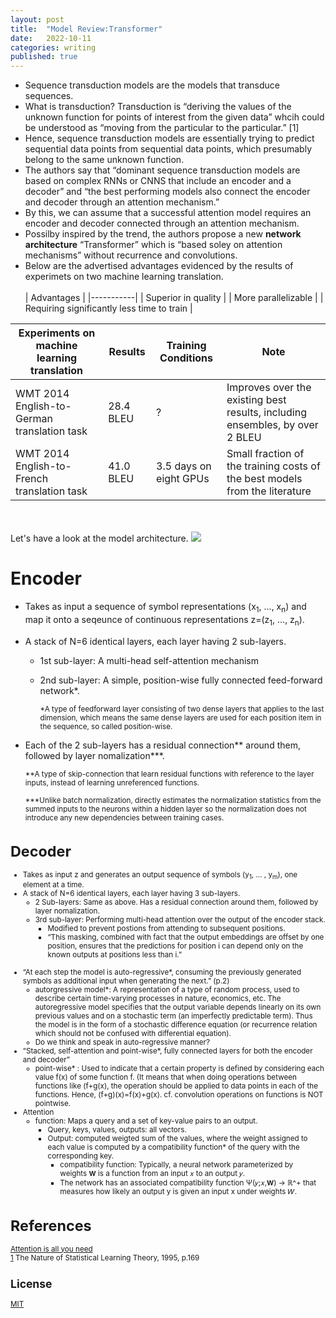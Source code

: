 ```yaml
---
layout: post
title:  "Model Review:Transformer"
date:   2022-10-11
categories: writing
published: true
---
```


* Sequence transduction models are the models that transduce sequences.
* What is transduction? Transduction is “deriving the values of the unknown function for points of interest from the given data” whcih could be understood as “moving from the particular to the particular.” [1]
* Hence, sequence transduction models are essentially trying to predict sequential data points from sequential data points, which presumably belong to the same unknown function.
* The authors say that “dominant sequence transduction models are based on complex RNNs or CNNS that include an encoder and a decoder” and “the best performing models also connect the encoder and decoder through an attention mechanism.”
* By this, we can assume that a successful attention model requires an encoder and decoder connected through an attention mechanism.
* Possilby inspired by the trend, the authors propose a new **network architecture** “Transformer” which is “based soley on attention mechanisms” without recurrence and convolutions.
* Below are the advertised advantages evidenced by the results of experimets on two machine learning translation.
</br></br>
| Advantages      |
|-----------|
| Superior in quality   |
| More parallelizable   |
| Requiring significantly less time to train   |

| Experiments on machine learning translation | Results | Training Conditions | Note |
|-------------------|-----------------|------|------|
| WMT 2014 English-to-German translation task | 28.4 BLEU | ? | Improves over the existing best results, including ensembles, by over 2 BLEU |
| WMT 2014 English-to-French translation task | 41.0 BLEU | 3.5 days on eight GPUs | Small fraction of the training costs of the best models from the literature |
</br></br>
Let's have a look at the model architecture.
![](http://machinelearningmastery.com/wp-content/uploads/2021/08/attention_research_1-727x1024.png)

# Encoder
* Takes as input a sequence of symbol representations (x<sub>1</sub>, ..., x<sub>n</sub>) and map it onto a seqeunce of continuous representations z=(z<sub>1</sub>, ..., z<sub>n</sub>).
* A stack of N=6 identical layers, each layer having 2 sub-layers.
    * 1st sub-layer: A multi-head self-attention mechanism
    * 2nd sub-layer: A simple, position-wise fully connected feed-forward network*.
        
      <small>*A type of feedforward layer consisting of two dense layers that applies to the last dimension, which means the same dense layers are used for each position item in the sequence, so called position-wise.</small>
        
* Each of the 2 sub-layers has a residual connection** around them, followed by layer nomalization***.
        
  <small>**A type of skip-connection that learn residual functions with reference to the layer inputs, instead of learning unreferenced functions.</small>
        
  <small>***Unlike batch normalization, directly estimates the normalization statistics from the summed inputs to the neurons within a hidden layer so the normalization does not introduce any new dependencies between training cases.

# Decoder
* Takes as input z and generates an output sequence of symbols (y<sub>1</sub>, ... , y<sub>m</sub>), one element at a time. 
* A stack of N=6 identical layers, each layer having 3 sub-layers.
    * 2 Sub-layers: Same as above. Has a residual connection around them, followed by layer nomalization.
    * 3rd sub-layer: Performing multi-head attention over the output of the encoder stack.
        * Modified to prevent postions from attending to subsequent positions.
        * “This masking, combined with fact that the output embeddings are offset by one position, ensures that the predictions for position i can depend only on the known outputs at positions less than i.”
</br></br>
* “At each step the model is auto-regressive*, consuming the previously generated symbols as additional input when generating the next.” (p.2)
    * autorgressive model*: A representation of a type of random process, used to describe certain time-varying processes in nature, economics, etc. The autoregressive model specifies that the output variable depends linearly on its own previous values and on a stochastic term (an imperfectly predictable term). Thus the model is in the form of a stochastic difference equation (or recurrence relation which should not be confused with differential equation). 
    * Do we think and speak in auto-regressive manner?
* “Stacked, self-attention and point-wise*, fully connected layers for both the encoder and decoder”
    * point-wise* : Used to indicate that a certain property is defined by considering each value f(x) of some function f. (It means that when doing operations between functions like (f+g(x), the operation should be applied to data points in each of the functions. Hence, (f+g)(x)=f(x)+g(x). cf. convolution operations on functions is NOT pointwise.
* Attention 
    * function: Maps a query and a set of key-value pairs to an output.
        * Query, keys, values, outputs: all vectors. 
        * Output: computed weigted sum of the values, where the weight assigned to each value is computed by a compatibility function* of the query with the corresponding key.
            * compatibility function: Typically, a neural network parameterized by weights 𝐖 is a function from an input 𝑥 to an output 𝑦.
            * The network has an associated compatibility function Ψ(𝑦;𝑥,𝐖) → ℝ^+ that measures how likely an output y is given an input x under weights 𝑊.
    
# References
[Attention is all you need](https://arxiv.org/abs/1706.03762)
<br>[1](https://link.springer.com/book/10.1007/978-1-4757-3264-1) The Nature of Statistical Learning Theory, 1995, p.169 

<!-- %enddocs -->

## License

[MIT](./LICENSE)
